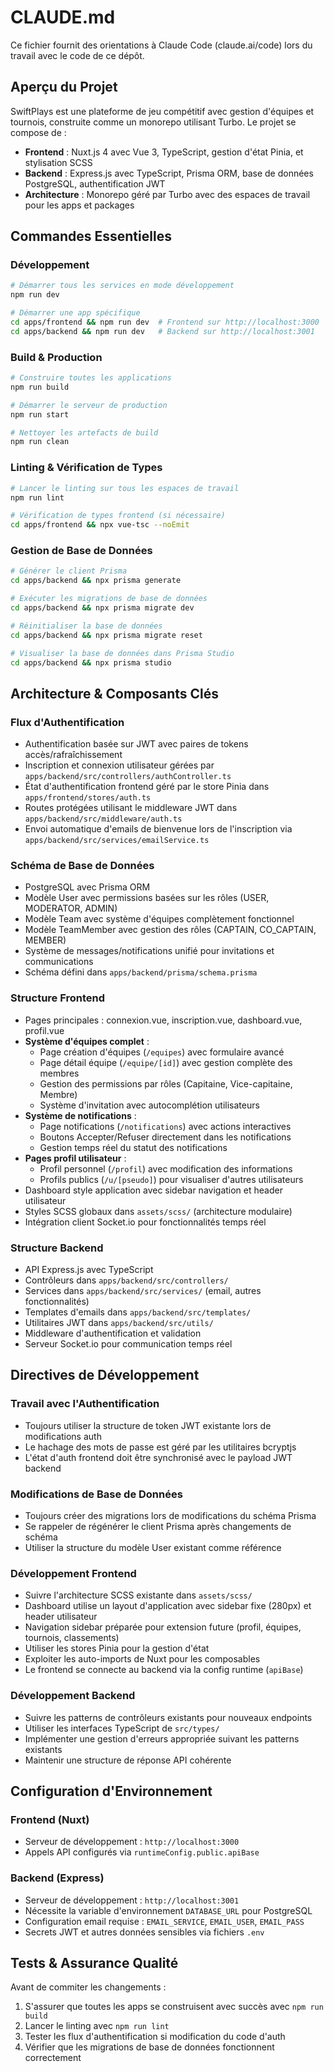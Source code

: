 # CLAUDE.md

Ce fichier fournit des orientations à Claude Code (claude.ai/code) lors du travail avec le code de ce dépôt.

## Aperçu du Projet

SwiftPlays est une plateforme de jeu compétitif avec gestion d'équipes et tournois, construite comme un monorepo utilisant Turbo. Le projet se compose de :
- **Frontend** : Nuxt.js 4 avec Vue 3, TypeScript, gestion d'état Pinia, et stylisation SCSS
- **Backend** : Express.js avec TypeScript, Prisma ORM, base de données PostgreSQL, authentification JWT
- **Architecture** : Monorepo géré par Turbo avec des espaces de travail pour les apps et packages

## Commandes Essentielles

### Développement
```bash
# Démarrer tous les services en mode développement
npm run dev

# Démarrer une app spécifique
cd apps/frontend && npm run dev  # Frontend sur http://localhost:3000
cd apps/backend && npm run dev   # Backend sur http://localhost:3001
```

### Build & Production
```bash
# Construire toutes les applications
npm run build

# Démarrer le serveur de production
npm run start

# Nettoyer les artefacts de build
npm run clean
```

### Linting & Vérification de Types
```bash
# Lancer le linting sur tous les espaces de travail
npm run lint

# Vérification de types frontend (si nécessaire)
cd apps/frontend && npx vue-tsc --noEmit
```

### Gestion de Base de Données
```bash
# Générer le client Prisma
cd apps/backend && npx prisma generate

# Exécuter les migrations de base de données
cd apps/backend && npx prisma migrate dev

# Réinitialiser la base de données
cd apps/backend && npx prisma migrate reset

# Visualiser la base de données dans Prisma Studio
cd apps/backend && npx prisma studio
```

## Architecture & Composants Clés

### Flux d'Authentification
- Authentification basée sur JWT avec paires de tokens accès/rafraîchissement
- Inscription et connexion utilisateur gérées par `apps/backend/src/controllers/authController.ts`
- État d'authentification frontend géré par le store Pinia dans `apps/frontend/stores/auth.ts`
- Routes protégées utilisant le middleware JWT dans `apps/backend/src/middleware/auth.ts`
- Envoi automatique d'emails de bienvenue lors de l'inscription via `apps/backend/src/services/emailService.ts`

### Schéma de Base de Données
- PostgreSQL avec Prisma ORM
- Modèle User avec permissions basées sur les rôles (USER, MODERATOR, ADMIN)
- Modèle Team avec système d'équipes complètement fonctionnel
- Modèle TeamMember avec gestion des rôles (CAPTAIN, CO_CAPTAIN, MEMBER)
- Système de messages/notifications unifié pour invitations et communications
- Schéma défini dans `apps/backend/prisma/schema.prisma`

### Structure Frontend
- Pages principales : connexion.vue, inscription.vue, dashboard.vue, profil.vue
- **Système d'équipes complet** :
  - Page création d'équipes (`/equipes`) avec formulaire avancé
  - Page détail équipe (`/equipe/[id]`) avec gestion complète des membres
  - Gestion des permissions par rôles (Capitaine, Vice-capitaine, Membre)
  - Système d'invitation avec autocomplétion utilisateurs
- **Système de notifications** :
  - Page notifications (`/notifications`) avec actions interactives
  - Boutons Accepter/Refuser directement dans les notifications
  - Gestion temps réel du statut des notifications
- **Pages profil utilisateur** :
  - Profil personnel (`/profil`) avec modification des informations
  - Profils publics (`/u/[pseudo]`) pour visualiser d'autres utilisateurs
- Dashboard style application avec sidebar navigation et header utilisateur
- Styles SCSS globaux dans `assets/scss/` (architecture modulaire)
- Intégration client Socket.io pour fonctionnalités temps réel

### Structure Backend
- API Express.js avec TypeScript
- Contrôleurs dans `apps/backend/src/controllers/`
- Services dans `apps/backend/src/services/` (email, autres fonctionnalités)
- Templates d'emails dans `apps/backend/src/templates/`
- Utilitaires JWT dans `apps/backend/src/utils/`
- Middleware d'authentification et validation
- Serveur Socket.io pour communication temps réel

## Directives de Développement

### Travail avec l'Authentification
- Toujours utiliser la structure de token JWT existante lors de modifications auth
- Le hachage des mots de passe est géré par les utilitaires bcryptjs
- L'état d'auth frontend doit être synchronisé avec le payload JWT backend

### Modifications de Base de Données
- Toujours créer des migrations lors de modifications du schéma Prisma
- Se rappeler de régénérer le client Prisma après changements de schéma
- Utiliser la structure du modèle User existant comme référence

### Développement Frontend
- Suivre l'architecture SCSS existante dans `assets/scss/`
- Dashboard utilise un layout d'application avec sidebar fixe (280px) et header utilisateur
- Navigation sidebar préparée pour extension future (profil, équipes, tournois, classements)
- Utiliser les stores Pinia pour la gestion d'état
- Exploiter les auto-imports de Nuxt pour les composables
- Le frontend se connecte au backend via la config runtime (`apiBase`)

### Développement Backend
- Suivre les patterns de contrôleurs existants pour nouveaux endpoints
- Utiliser les interfaces TypeScript de `src/types/`
- Implémenter une gestion d'erreurs appropriée suivant les patterns existants
- Maintenir une structure de réponse API cohérente

## Configuration d'Environnement

### Frontend (Nuxt)
- Serveur de développement : `http://localhost:3000`
- Appels API configurés via `runtimeConfig.public.apiBase`

### Backend (Express)
- Serveur de développement : `http://localhost:3001`
- Nécessite la variable d'environnement `DATABASE_URL` pour PostgreSQL
- Configuration email requise : `EMAIL_SERVICE`, `EMAIL_USER`, `EMAIL_PASS`
- Secrets JWT et autres données sensibles via fichiers `.env`

## Tests & Assurance Qualité

Avant de commiter les changements :
1. S'assurer que toutes les apps se construisent avec succès avec `npm run build`
2. Lancer le linting avec `npm run lint`
3. Tester les flux d'authentification si modification du code d'auth
4. Vérifier que les migrations de base de données fonctionnent correctement